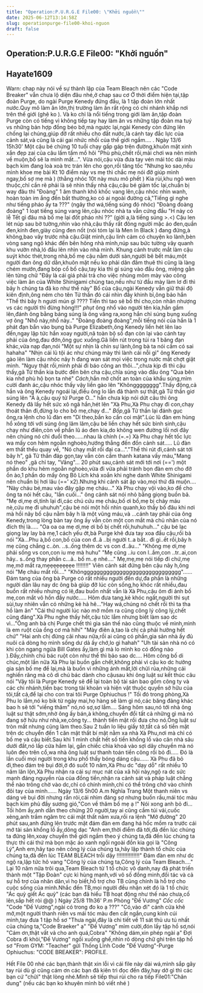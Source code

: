 ```yaml
---
title: "Operation:P.U.R.G.E File00: \"Khởi nguồn\""
date: 2025-06-12T13:14:58Z
slug: operationpurge-file00-khoi-nguon
draft: false
---
```


## Operation:P.U.R.G.E File00: "Khởi nguồn"

## Hayate1609

Warn: chap này nói về sự thành lập của Team Bleach nên các "Code Breaker" vẫn chưa lộ diện đâu nhé,ở  chap  sau cơ 
Ở thời điểm hiện tại,tập đoàn Purge, do ngài Purge Kenedy đứng đầu, là 1 tập đoàn lớn nhất nước.Quy mô làm ăn lớn,thị trường làm ăn rất rộng có chi nhánh khắp nơi trên thế giới (ghê ko  ). Và ko chỉ là nổi tiếng trong giới làm ăn,tập đoàn Purge còn có tiếng vì không tiếp tay hay làm ăn vs những tập đoàn ma tuý vs những bản hợp đồng béo bở,mà ngược lại,ngài Kenedy còn đứng lên chống lại chúng,giúp đỡ  rất nhiều cho đất nước,là cánh tay đắc lực của cảnh sát,và cũng là cái gai nhức nhối của thế giới ngầm....
.
Ngày 13/6 15h30'
Một cậu bé chừng 10 tuổi chạy gấp gáp trên đường,khuôn mặt xinh xắn đẹp zai của câu lấm tấm mồ hôi "Phù phù,chết  rồi,mải chơi wa nên mình về muộn,bố sẽ la mình mất...". Vừa nói,cậu vừa đưa tay vén mái tóc dài màu bạch kim đang loà xoà trc trán lên cho gọn,rồi tăng tốc "Nhưng ko sao,nếu mình khoe mẹ bài Kt 10 điểm này vs mẹ thì chắc mẹ nói đỡ giúp mình ngay,bố sợ mẹ mà  ) (thằng nhóc 10t này mưu mô phết  )
Kia rùi,khu ngõ wen thuộc,chỉ cần rẽ phải là sẽ nhìn thấy nhà cậu,cậu bé giảm tốc lại,chuẩn bị way đâu thì 
"Đoàng"
1 âm thanh khô khốc vang lên,cậu nhóc nhìn wanh, hoàn toàn im ắng đến bất thường,ko có ai ngoài đường cả,"Tiếng gì nghe như tiếng pháo ấy ta ???" (ngây thơ wá,tiếng súng đó nhóc)
"Đoàng đoàng đoàng" 1 loạt tiếng súng vang lên,cậu nhóc nhà ta vẫn cứng đầu "H này có lễ Tết gì đâu mà bố mẹ lại đốt pháo nhỉ ??" (giời ạ,là tiếng súng >.<) Cậu  len lét núp sau bờ tường,nhìn vào nhà,cậu thấy rất đông người mặc áo đen,quần đen,kính đen,giày cũng đen nốt (nói tóm lại là Men In Black  ) đang đứng,à không,bao vây trước nhà cậu.Giật mình,cậu linh cảm có chuyện ko lành,bèn vòng sang ngõ khác đến bên hông nhà mình,núp sau bức tường vây quanh khu vườn nhà,ló đầu lên nhìn vào nhà mình.
Khung cảnh trước mắt làm cậu suýt khóc thét,trong nhà,bố mẹ cậu nằm dưới sàn,người bê bết máu,một người đan ông dữ dằn,khuôn mặt nếu ko phải dân đâm thuê thì cũng là làng chém mướn,đang bóp cổ bố cậu,tay kìa thì gí súng vào đầu ông, miệng gằn lên từng chữ "Đây là cái giá phải trả cho việc nhúng mõm mày vào công việc làm ăn của White Shinigami chúng tao,nếu như từ đầu mày làm lơ đi thì bây h chúng ta đã ko như thế này" Bố của cậu,ngài Kenedy vẫn giữ thái độ kiên định,ông ném cho tên Tử thần đó cái nhìn đầy khinh bỉ,ông bảo hắn "Thế thì bây h ngươi mún gì ???? Tiền thì tao sẽ bố thí cho,còn nhân nhượng vs các người thì đừng hòng!!!" *phụt* ông nhổ vào người tên kia,hắn gầm lên,đánh ông bằng báng súng là ông văng ra,xong hắn chỉ súng bụng xuống vợ ông "Nhổ này,nhổ này.." "Đoàng đoàng đoàng",mỗi tiếng nói của hắn là 1 phát đạn bắn vào bụng  bà Purge Elizabeth,ông Kenedy liền hét lên lao đến,ngay lập tức hắn xoay người,nã toàn bộ  số đạn còn lại vào cánh tay phải của ông,đau đớn,ông gục xuống.Gã liền rút trong túi ra 1 băng đạn khác,vừa nạp đạn,nói "Một sự nhịn là chín sự lành,ông bà ta nói cấm có sai hahaha"
"Nhịn cái lũ tội ác như chúng mày thì lành cái nỗi gì" ông Kenedy gào lên làm cậu nhóc nãy h đang wan sát mọi việc trong nước mắt chợt giật mình. "Nguy thật rồi,mình phải đi báo công an thôi...",chưa kịp đi thì cậu thấy,gã Tử thần kia bước đến bên cha cậu,chĩa súng vào đầu ông "Qua bên kia nhớ phù hộ bọn ta nhé" *Cách*,hắn mở chốt an toàn của khẩu súng,mỉm cười đanh ác,cậu nhóc thấy vậy liền gào lên "Khôngggggggg".Thấy động,cả hắn và ông Kenedy ngoái lại,điều ông lo lắn đã thành sự thật,gã Tử thần giơ súng lên "Á à,cậu quý tử Purge O..." hắn chưa kịp nói dứt câu thì ông Kenedy đã lấy hết sức xô ngã hắn,hét lên "Xà Phu,Xà Phu chạy đi con,chạy thoát thân đi,đừng lo cho bố mẹ,chạy đ..." *Bốp*,gã Tử thần lại đánh gục ông,ra lệnh cho lũ đàn em "Dí theo,bắn ko cần coi mặt".Lúc lũ đàn em hùng hổ xông tới với súng ông lăm lăm,cậu bé liền chạy hết sức bình sinh,cậu chạy như điên,còn về phần lũ áo đen kia,do không wen đường lối nơi đây nên chúng nó chỉ đuổi theo......nhau là chính (=.=) Xà Phu chạy hết tốc lực wa mấy con hẻm ngoằn nghoèo,hướng thẳng đến đồn cảnh sát.....
Lũ đàn em thất thểu quay về, "Nó chạy mất rồi đại ca..."."Thế thì rút đi,cảnh sát tới bây h", gã Tử thần đáp gọn,tay vẫn còn cầm thanh katana vấy máu,"Mang nó theo" ,gã chỉ tay, "Vâng"...
20 phút sau,cảnh sát mới tới nơi (==') một phần do khu hẻm ngoằn nghoèo,vừa đi vừa phải tránh bọn đàn em cho đỡ ồn ào,1 phần do mấy ông Bô Lích khá xoắn khi nghe danh White Shinigami nên chuẩn bị hơi lâu (==' x2).Nhưng khi cảnh sát ập vào,mọi thứ đã muộn....
"Này cháu bé,mau vào đây gặp mẹ cháu..." Xà Phu chạy vội vào,ko để cho ông ta nói hết câu, "lần cuối..." ông cảnh sát nói nhỏ bằng giọng buồn bã.
"Mẹ ơi,mẹ ơi,tỉnh lại đi,các chú cứu mẹ cháu,bố ơi bố,mẹ bị chảy máu nè,cứu mẹ đi uhuhuh",cậu bé nói một hồi nhìn quanh,ko thấy bố đâu khi nơi mà hồi nãy bố cậu nằm bây h là một vũng máu,và ...cánh tay phải của ông Kenedy,trong lòng bàn tay ông ấy  vẫn còn một con mắt mà  chủ nhân của nó đích thị là.....
"Oa oa oa mẹ ơi,mẹ ơi bố bị chết rồi,huhuhuh..." cậu bé lạc giọng lay lay bà mẹ,1 cách yếu ớt,bà Purge khẽ đưa tay xoa đầu cậu,rồi bà nói "Xà...Phu à,bố con,bố của con đ..ã ..bị người t..a bắt.. đi gi..ết rồi,bây h mẹ cũng chẳng c..òn. ..s..ống thêm dc vs con đ..âu..." "Không mẹ ơi,mẹ phải sống vs con,con iu mẹ mà huhu" "Mẹ cũng ..iu con l..ắm,con ..tr..ai,con hãy.. s..ống thay phần c...ả.. bố m..ẹ nhé...." Mẹ,mẹ,mẹ nói tiếp đi chứ,mẹ mẹ,mở mắt ra,mẹẹẹẹẹẹẹẹe !!!!!!!!" Viên cảnh sát đứng bên cậu nãy h,ông nói "Mẹ cháu mất rồi...." "Khôngggggggggggggggggggggggggggggg"......
Đám tang của ông bà  Purge có rất nhiều người đến dự,đa phần là những người dân lâu nay dc ông bà giúp đỡ lúc còn sống,họ khóc rất nhiều,đau buồn rất nhiều nhưng có lẽ,đau buồn nhất vẫn là Xà Phu,cậu ôm đi ảnh bố mẹ,con mắt vô hồn đầy nước..... Hôm đưa tang,kẻ khóc ngất,người thì sụt sùi,tuy nhiên vẫn có những kẻ hả hê..."Hay wá,chúng nó chết rồi thì ta tha hồ làm ăn" "Cái thứ người lúc nào mở mồm ra  cũng công lý công lý,chết cũng đáng".Xà Phu nghe thấy hết,cậu tức lắm nhưng biết làm sao dc vì..."Ông anh bà chị Purge chết thì gia sản thế nào cũng thuộc về mình,mình là em ruột của ổng cơ mà híhí" "Mày điên à,tao là chị cả phải hưởng hết chứ" "Hai anh chị đừng cãi nhau nữa,rồi ai cũng có phần,gia sản nhà ấy đủ nuôi cả dòng họ mình sống dư dả ấy chớ,lo gì hahah" "Uh tài sản nhà nó có khi còn ngang ngửa Bill Gates ấy,làm gì mà lo mình ko có đồng nào  ).Đấy,chính chú bác ruột còn như thế thì bảo sao dc....
Hôm công bố di chúc,một lần nữa Xà Phu lại buồn gần chết,không phải vì cậu ko dc hưởng gia sản bố mẹ để lại,mà là buồn vì những ánh mắt,lời chửi rủa,những cái nghiến răng mà cô dì chú bác dành cho cậusau khi ông luật sư kết thúc câu nói "Vậy tôi là Purge Kenedy sẽ để lại toàn bộ tài sản bao gồm công ty và các chi nhánh,tiền bạc trong tài khoản và hiện vật thuộc quyền sở hữu của tôi,tất cả,để lại cho con trai tôi Purge Ophiuchus !" Tối đó trong phòng,Xà Phu lo lắm,nó ko bik từ ngày mai,họ hàng sẽ làm gì nó,các băng đảng khác  bao h sẽ tới "viếng thăm" nó,nó sợ,sợ lắm.... Sáng hôm sau,nó tới nhà ông luật sư thật sớm,nhờ ông ấy bán,à không,chuyển đổi tất cả những gì mà nó đang sỡ hửu như nhà,xe,công ty... thành tiền mặt rồi đưa cho nó.Ông luật sư tròn mất nhưng cũng làm theo.Sau 2 tuần lo liệu giấy tờ,tất cả số tiền mặt trên dc chuyển đến 1 căn mật thất bí mật nằm xa nhà Xà Phu,nơi mà chỉ có bố mẹ và cậu biết.Sau khi 1 mình chất hết số tiền khổng lồ vào căn nhà sâu dưới đất,nó lấp cửa hầm lại, gắn chiếc chìa khoá vào sợi dây chuyền mà nó luôn đeo trên cổ,wa nhà ông luật sư thanh toán tiền công rồi bỏ đi..... Đó là lần cuối mọi người trong khu phố thấy bóng dáng cậu......
Xà Phu đã bỏ đi,theo đám trẻ bụi đời,ở đó suốt 10 năm,Xà Phu dc "dạy dỗ" rất nhiều
10 năm lăn lộn,Xà Phu nhận ra cái sự mục nát của xã hội này,ngộ ra dc sức mạnh đáng nguyền rủa của đồng tiền,nhận ra cảnh sát và pháp luật chẳng thể nào trông chờ vào dc,chỉ có chính mình,chỉ có thể trông chờ vào chính đôi tay của mình......
Ngày 13/6 5h00 A.m Nghĩa Trang
Một thanh niên vs dáng vẻ bụi đời nhưng rắn rỏi,cái nhìm đáng sợ nhưng buồn rầu,mái tóc màu bạch kim phủ đầy sương gió,"Con về thăm bố mẹ ạ !" Nói xong anh bỏ đi...
Tối hôm ấy,anh dẫn theo chừng 20 người,tay ai cũng cầm túi vải,cuốc xẻng,anh trầm ngâm trc cái mật thất năm xưa,rồi ra lệnh "Mở đường" 20 phút sau,anh đứng lên trước mặt đám đàn em đang há hốc mồm ra trước cái mớ tài sản khổng lồ ấy,dõng dạc "Anh em,thời điểm đã tới,đã đến lúc chúng ta đứng lên,xoay chuyển thế giới ngầm theo ý chúng ta,đã đến lúc chúng ta thực thi cái thứ mà bọn mặc áo xanh ngồi ngoài đồn kia gọi là "Công Lý",Anh em,hãy tạo nên công lý của chúng ta,hãy lập thành tổ chức của chúng ta,đã đến lúc TEAM BLEACH trỗi dậy !!!!!!!!!!!!!!!" Đám đàn em như dc ngộ ra,lập tức hô vang  "Công lý của chúng ta,Công lý của Team Bleach...."
Lại 10 năm nữa trôi qua,Team Bleach từ 1 tổ chức vô danh,nay đã phát triển thành một "Tập Đoàn" cực kì hùng mạnh,với vô số đồng minh,đối tác và cả sự hỗ trợ của nhân dân,vì họ biết,hỗ trợ cho TB cũng chính là hỗ trợ cho cuộc sống của mình.Nhắc đến TB,mọi người đều nhận xét đó là 1 tổ chức "Ác quỷ giết Ác quỷ" (các bạn đã hiểu TB hoạt động như thế nào chưa,cố lên,sắp hết ròi @@ )
Ngày 25/8 11h36' P.m Phòng "Đế Vương"
*Cốc cốc* "Code "Đế Vương",ngài có trong đo ko ạ ???"
"Có,vào đi" cánh cửa khẽ mở,một người thanh niên vs mái tóc màu đen cắt ngắn,cung kính cúi mình,tay đưa 1  tập hồ sơ "Thưa ngài,đây là chi tiết về 11 sát thủ ưu tú nhất của chúng ta,"Code Braeker" ạ" "Đế Vương" mỉm cười,đón lấy tập hồ sơ,nói "Cám ơn,thật vất vả cho anh quá,Cobra" "Không dám,xin phép ngài ạ" Đợi Cobra đi khỏi,"Đế Vương" ngồi xuống ghế,nhìn rõ dòng chữ ghi trên tập hồ sơ "From GYM: "Teacher" gửi Thống Lĩnh Code "Đế Vương"-Purge Ophiuchus: "CODE BREAKER": PROFILE.
 
Hết File 00 nhé các bạn,thành thật xin lỗi vì cái file này dài wá,mình sắp gãy tay rùi  dù gì cũng cám ơn các bạn đã kiên trì đọc đến đây,hay dở gì thì các bạn cứ "chửi" thật lòng nhé.Mình sẽ tiếp thui rùi cho ra tiếp File01:"Chân dung" (nếu các bạn ko khuyên mình bỏ viết nhé  )